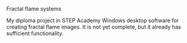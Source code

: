 Fractal flame systems

My diploma project in STEP Academy
Windows desktop software for creating fractal flame images. It is not yet complete, but it already has sufficient functionality.

